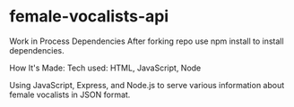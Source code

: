 # female-vocalists-api

Work in Process
Dependencies After forking repo use npm install to install dependencies.

How It's Made: Tech used: HTML, JavaScript, Node

Using JavaScript, Express, and Node.js to serve various information about female vocalists in JSON format.
